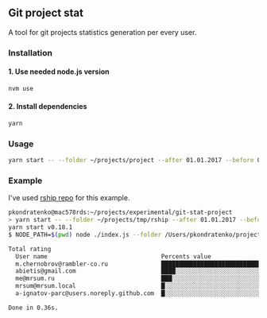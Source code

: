 ## Git project stat
A tool for git projects statistics generation per every user.

### Installation
#### 1. Use needed node.js version
```bash
nvm use
```

#### 2. Install dependencies
```bash
yarn
```


### Usage
```bash
yarn start -- --folder ~/projects/project --after 01.01.2017 --before 01.12.2017
```

### Example
I've used [rship repo](https://github.com/rambler-digital-solutions/rship) for this example.
```bash
pkondratenko@mac578rds:~/projects/experimental/git-stat-project
> yarn start -- --folder ~/projects/tmp/rship --after 01.01.2017 --before 01.12.2017                                                                                                                                                                                                            master [8da9a65] untracked
yarn start v0.18.1
$ NODE_PATH=$(pwd) node ./index.js --folder /Users/pkondratenko/projects/tmp/rship --after 01.01.2017 --before 01.12.2017

Total rating
  User name                                Percents value                  Commits pushed  Lines affected
  m.chernobrov@rambler-co.ru               ██████████████████████████████              16             691
  abietis@gmail.com                        ████░░░░░░░░░░░░░░░░░░░░░░░░░░               3              63
  me@mrsum.ru                              ███░░░░░░░░░░░░░░░░░░░░░░░░░░░               2              20
  mrsum@mrsum.local                        █░░░░░░░░░░░░░░░░░░░░░░░░░░░░░               1               4
  a-ignatov-parc@users.noreply.github.com  █░░░░░░░░░░░░░░░░░░░░░░░░░░░░░               1               0

Done in 0.36s.
```
